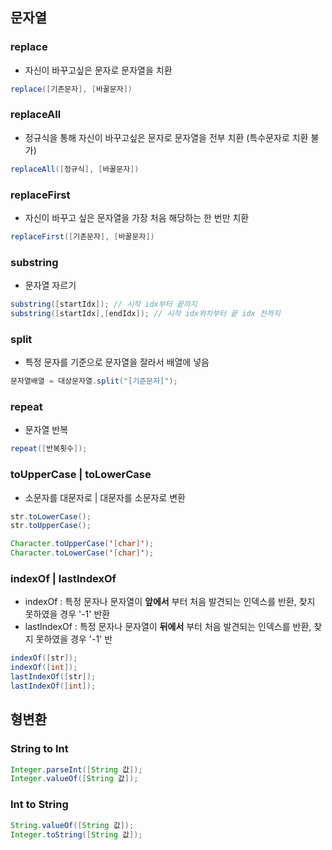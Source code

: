## 문자열
### replace
- 자신이 바꾸고싶은 문자로 문자열을 치환
```java
replace([기존문자], [바꿀문자])
```
### replaceAll
- 정규식을 통해 자신이 바꾸고싶은 문자로 문자열을 전부 치환 (특수문자로 치환 불가)
```java
replaceAll([정규식], [바꿀문자])
```
### replaceFirst
- 자신이 바꾸고 싶은 문자열을 가장 처음 해당하는 한 번만 치환
```java
replaceFirst([기존문자], [바꿀문자])
```
### substring
- 문자열 자르기
```java
substring([startIdx]); // 시작 idx부터 끝까지
substring([startIdx],[endIdx]); // 시작 idx위치부터 끝 idx 전까지
```
### split
- 특정 문자를 기준으로 문자열을 잘라서 배열에 넣음
```java
문자열배열 = 대상문자열.split("[기준문자]");
```
### repeat
- 문자열 반복
```java
repeat([반복횟수]);
```
### toUpperCase | toLowerCase
- 소문자를 대문자로 | 대문자를 소문자로 변환
```java
str.toLowerCase();
str.toUpperCase();

Character.toUpperCase('[char]');
Character.toLowerCase('[char]');
```
### indexOf | lastIndexOf
- indexOf : 특정 문자나 문자열이 __앞에서__ 부터 처음 발견되는 인덱스를 반환, 찾지 못하였을 경우 '-1' 반환
- lastIndexOf : 특정 문자나 문자열이 __뒤에서__ 부터 처음 발견되는 인덱스를 반환, 찾지 못하였을 경우 '-1' 반
```java
indexOf([str]);
indexOf([int]);
lastIndexOf([str]);
lastIndexOf([int]);
```

## 형변환
### String to Int
```java
Integer.parseInt([String 값]);
Integer.valueOf([String 값]);
```
### Int to String
```java
String.valueOf([String 값]);
Integer.toString([String 값]);
```
